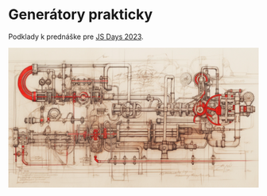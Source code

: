 # Generátory prakticky

Podklady k prednáške pre [JS Days 2023](https://www.jsdays.cz/).

<img src="https://github.com/fczbkk/talk-2023-03-29-jsdays-generators/blob/main/assets/generator-scheme.png?raw=true" style="max-width: 100%" alt="">
